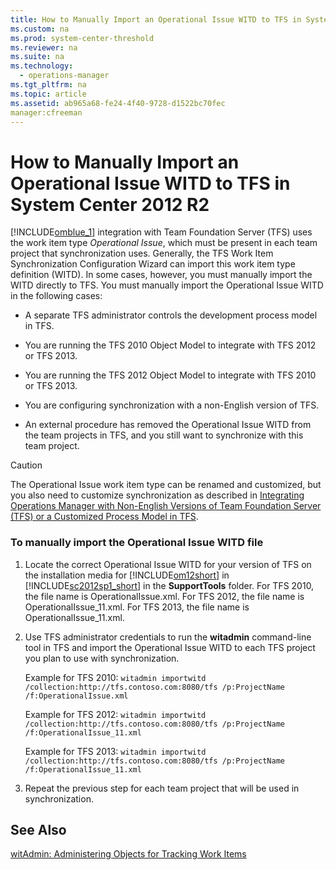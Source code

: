 ```yaml
---
title: How to Manually Import an Operational Issue WITD to TFS in System Center 2012 R2
ms.custom: na
ms.prod: system-center-threshold
ms.reviewer: na
ms.suite: na
ms.technology: 
  - operations-manager
ms.tgt_pltfrm: na
ms.topic: article
ms.assetid: ab965a68-fe24-4f40-9728-d1522bc70fec
manager:cfreeman
---
```

# How to Manually Import an Operational Issue WITD to TFS in System Center 2012 R2
[!INCLUDE[omblue_1](../../om/manage//omblue_1_md.md)] integration with Team Foundation Server \(TFS\) uses the work item type *Operational Issue*, which must be present in each team project that synchronization uses. Generally, the TFS Work Item Synchronization Configuration Wizard can import this work item type definition \(WITD\). In some cases, however, you must manually import the WITD directly to TFS. You must manually import the Operational Issue WITD in the following cases:  
  
-   A separate TFS administrator controls the development process model in TFS.  
  
-   You are running the TFS 2010 Object Model to integrate with TFS 2012 or TFS 2013.  
  
-   You are running the TFS 2012 Object Model to integrate with TFS 2010 or TFS 2013.  
  
-   You are configuring synchronization with a non\-English version of TFS.  
  
-   An external procedure has removed the Operational Issue WITD from the team projects in TFS, and you still want to synchronize with this team project.  
  
> [!CAUTION]  
> The Operational Issue work item type can be renamed and customized, but you also need to customize synchronization as described in [Integrating Operations Manager with Non-English Versions of Team Foundation Server &#40;TFS&#41; or a Customized Process Model in TFS](../../om/manage/Integrating-Operations-Manager-with-Non-English-Versions-of-Team-Foundation-Server--TFS--or-a-Customized-Process-Model-in-TFS.md).  
  
### To manually import the Operational Issue WITD file  
  
1.  Locate the correct Operational Issue WITD for your version of TFS on the installation media for [!INCLUDE[om12short](../../om/manage//om12short_md.md)] in [!INCLUDE[sc2012sp1_short](../../om/manage//sc2012sp1_short_md.md)] in the **SupportTools** folder. For TFS 2010, the file name is OperationalIssue.xml. For TFS 2012, the file name is OperationalIssue\_11.xml. For TFS 2013, the file name is OperationalIssue\_11.xml.  
  
2.  Use TFS administrator credentials to run the **witadmin** command\-line tool in TFS and import the Operational Issue WITD to each TFS project you plan to use with synchronization.  
  
    Example for TFS 2010: `witadmin importwitd /collection:http://tfs.contoso.com:8080/tfs /p:ProjectName /f:OperationalIssue.xml`  
  
    Example for TFS 2012: `witadmin importwitd /collection:http://tfs.contoso.com:8080/tfs /p:ProjectName /f:OperationalIssue_11.xml`  
  
    Example for TFS 2013: `witadmin importwitd /collection:http://tfs.contoso.com:8080/tfs /p:ProjectName /f:OperationalIssue_11.xml`  
  
3.  Repeat the previous step for each team project that will be used in synchronization.  
  
## See Also  
[witAdmin: Administering Objects for Tracking Work Items](http://go.microsoft.com/fwlink/p/?LinkId=271477)  
  
